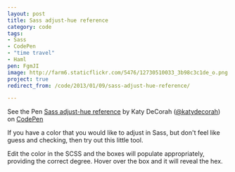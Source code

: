 ```yaml
---
layout: post
title: Sass adjust-hue reference
category: code
tags:
- Sass
- CodePen
- "time travel"
- Haml
pen: FgmJI
image: http://farm6.staticflickr.com/5476/12730510033_3b98c3c1de_o.png
project: true
redirect_from: /code/2013/01/09/sass-adjust-hue-reference/

---
```


<p data-height="500" data-theme-id="300" data-slug-hash="FgmJI" data-user="katydecorah" data-default-tab="result" class='codepen'>See the Pen <a href='http://codepen.io/katydecorah/pen/FgmJI'>Sass adjust-hue reference</a> by Katy DeCorah (<a href='http://codepen.io/katydecorah'>@katydecorah</a>) on <a href='http://codepen.io'>CodePen</a></p>

If you have a color that you would like to adjust in Sass, but don't feel like guess and checking, then try out this little tool.

Edit the color in the SCSS and the boxes will populate appropriately, providing the correct degree. Hover over the box and it will reveal the hex.